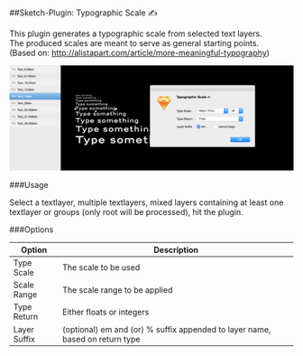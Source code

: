 ##Sketch-Plugin: Typographic Scale ✍

This plugin generates a typographic scale from selected text layers.<br>
The produced scales are meant to serve as general starting points.<br>
(Based on: http://alistapart.com/article/more-meaningful-typography)

![Shot](/image.png)

###Usage

Select a textlayer, multiple textlayers, mixed layers containing at least
one textlayer or groups (only root will be processed), hit the plugin.

###Options

Option       | Description
------------ | -------------
Type Scale | The scale to be used
Scale Range | The scale range to be applied
Type Return | Either floats or integers
Layer Suffix | (optional) em and (or) % suffix appended to layer name, based on return type
                
                
